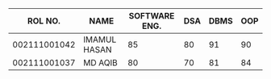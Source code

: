 | ROL NO. | NAME | SOFTWARE ENG.| DSA | DBMS  | OOP |
|---|---|---|---|---|---|
| 002111001042 | IMAMUL HASAN | 85 | 80 | 91  | 90|
| 002111001037 | MD AQIB | 80 | 70 | 81 |  84|

